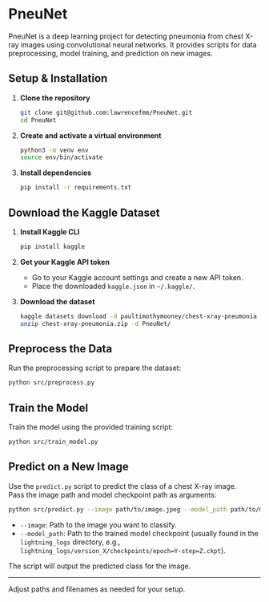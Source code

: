 # PneuNet

PneuNet is a deep learning project for detecting pneumonia from chest X-ray images using convolutional neural networks. It provides scripts for data preprocessing, model training, and prediction on new images.

## Setup & Installation

1. **Clone the repository**  
   ```bash
   git clone git@github.com:lawrencefmm/PneuNet.git
   cd PneuNet
   ```

2. **Create and activate a virtual environment**  
   ```bash
   python3 -m venv env
   source env/bin/activate
   ```

3. **Install dependencies**  
   ```bash
   pip install -r requirements.txt
   ```

## Download the Kaggle Dataset

1. **Install Kaggle CLI**  
   ```bash
   pip install kaggle
   ```

2. **Get your Kaggle API token**  
   - Go to your Kaggle account settings and create a new API token.
   - Place the downloaded `kaggle.json` in `~/.kaggle/`.

3. **Download the dataset**  
   ```bash
   kaggle datasets download -d paultimothymooney/chest-xray-pneumonia
   unzip chest-xray-pneumonia.zip -d PneuNet/
   ```

## Preprocess the Data

Run the preprocessing script to prepare the dataset:
```bash
python src/preprocess.py
```

## Train the Model

Train the model using the provided training script:
```bash
python src/train_model.py
```

## Predict on a New Image

Use the `predict.py` script to predict the class of a chest X-ray image.  
Pass the image path and model checkpoint path as arguments:

```bash
python src/predict.py --image path/to/image.jpeg --model_path path/to/model.ckpt
```

- `--image`: Path to the image you want to classify.
- `--model_path`: Path to the trained model checkpoint (usually found in the `lightning_logs` directory, e.g., `lightning_logs/version_X/checkpoints/epoch=Y-step=Z.ckpt`).

The script will output the predicted class for the image.

---

Adjust paths and filenames as needed for your setup.